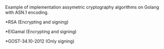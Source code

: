 Example of implementation assymetric cryptography algorithms on Golang with ASN.1 encoding. 


*RSA (Encrypting and signing)

*ElGamal (Encrypting and signing)

*GOST-34.10-2012 (Only signing)
